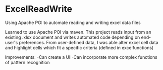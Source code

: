 # ExcelReadWrite
Using Apache POI to automate reading and writing excel data files

Learned to use Apache POI via maven. 
This project reads input from an existing .xlsx document and writes automated code depending on end-user's preferences.
From user-defined data, I was able alter excel cell data and highlight cells which fit a specific criteria (defined in excelfunctions)

Improvements:
  -Can create a UI
  -Can incorporate more complex functions of pattern recognition
  
